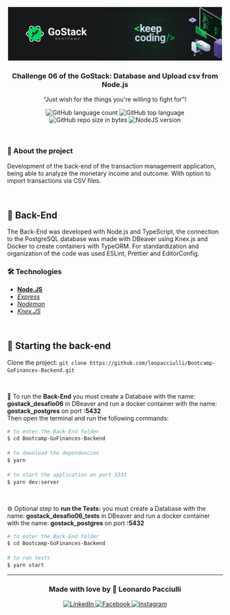 <div align="center">
  <img alt="GoStack" src="./src/assets/gostack.png" width="500px" />
</div>

<h3 align="center">
  Challenge 06 of the GoStack: Database and Upload csv from Node.js
</h3>

<p align="center">“Just wish for the things you're willing to fight for”!</blockquote>

<p align="center">
  <img alt="GitHub language count" src="https://img.shields.io/github/languages/count/leopacciulli/Bootcamp-GoFinances-Backend?color=yellow">

  <img alt="GitHub top language" src="https://img.shields.io/github/languages/top/leopacciulli/Bootcamp-GoFinances-Backend?color=yellow">

  <img alt="GitHub repo size in bytes" src="https://img.shields.io/github/repo-size/leopacciulli/Bootcamp-GoFinances-Backend?color=yellow">

  <img alt="NodeJS version" src="https://img.shields.io/badge/Node.JS-v12.16.1-689f63?style=flat&logoColor=689f63&logo=node.js">
</p>

<br>

### 📝 About the project
Development of the back-end of the transaction management application, being able to analyze the monetary income and outcome. With option to import transactions via CSV files.

<br>

## 🤖 Back-End
The Back-End was developed with Node.js and TypeScript, the connection to the PostgreSQL database was made with DBeaver using Knex.js and Docker to create containers with TypeORM. For standardization and organization of the code was used ESLint, Prettier and EditorConfig.

### 🛠 Technologies
- **[Node.JS](https://nodejs.org/en/)**
- *[Express](https://expressjs.com/pt-br/)*
- *[Nodemon](https://nodemon.io/)*
- *[Knex.JS](http://knexjs.org/)*

<br>

## 🏁 Starting the back-end
Clone the project: `git clone https://github.com/leopacciulli/Bootcamp-GoFinances-Backend.git`

<br>

🤖 To run the **Back-End** you must create a Database with the name: **gostack_desafio06** in DBeaver and run a docker container with the name: **gostack_postgres** on port **:5432**
<br>Then open the terminal and run the following commands:

````zsh
# to enter the Back-End folder
$ cd Bootcamp-GoFinances-Backend

# to download the dependencies
$ yarn

# to start the application on port 3333
$ yarn dev:server
````

<br>

⚙️ Optional step to **run the Tests:** you must create a Database with the name: **gostack_desafio06_tests** in DBeaver and run a docker container with the name: **gostack_postgres** on port **:5432**

````zsh
# to enter the Back-End folder
$ cd Bootcamp-GoFinances-Backend

# to run tests
$ yarn start
````

---

<h3 align="center">
  Made with love by 💙 Leonardo Pacciulli
</h3>

<p align="center">
  <a href="https://www.linkedin.com/in/leonardo-pacciulli">
    <img alt="LinkedIn" src="https://img.shields.io/badge/LinkedIn-/in/leonardopacciulli-0e76a8?style=flat&logoColor=white&logo=linkedin">
  </a>
  <a href="https://www.facebook.com/paculli">
    <img alt="Facebook" src="https://img.shields.io/badge/Facebook-/LeonardoPacciulli-1778F2?style=flat&logoColor=white&logo=facebook">
  </a>
  <a href="https://www.instagram.com/leopacciulli/">
    <img alt="Instagram" src="https://img.shields.io/badge/Instagram-@leopacciulli-833AB4?style=flat&logoColor=white&logo=instagram">
  </a>
</p>
